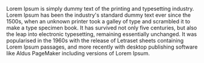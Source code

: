 Lorem Ipsum is simply dummy text of the printing and
typesetting industry. Lorem Ipsum has been the 
industry's standard dummy text ever since the 
1500s, when an unknown printer took a galley of 
type and scrambled it to make a type specimen book. 
It has survived not only five centuries, but also 
the leap into electronic typesetting, remaining 
essentially unchanged. It was popularised in the 
1960s with the release of Letraset sheets 
containing Lorem Ipsum passages, and more recently 
with desktop publishing software like Aldus 
PageMaker including versions of Lorem Ipsum.